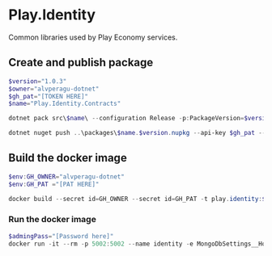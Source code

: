 # Play.Identity
Common libraries used by Play Economy services.

## Create and publish package
```powershell
$version="1.0.3"
$owner="alvperagu-dotnet"
$gh_pat="[TOKEN HERE]"
$name="Play.Identity.Contracts"

dotnet pack src\$name\ --configuration Release -p:PackageVersion=$version -p:RepositoryUrl=https://github.com/$owner/$name -o ..\packages

dotnet nuget push ..\packages\$name.$version.nupkg --api-key $gh_pat --source "github"
```

## Build the docker image
```powershell
$env:GH_OWNER="alvperagu-dotnet"
$env:GH_PAT ="[PAT HERE]"

docker build --secret id=GH_OWNER --secret id=GH_PAT -t play.identity:$version .
```

### Run the docker image
```powershell
$admingPass="[Password here]"
docker run -it --rm -p 5002:5002 --name identity -e MongoDbSettings__Host=mongo -e RabbitMQSettings__Host=rabbitmq -e IdentitySettings__AdminUserPassword=$admingPass --network playinfra_default play.identity:$version
``` 
